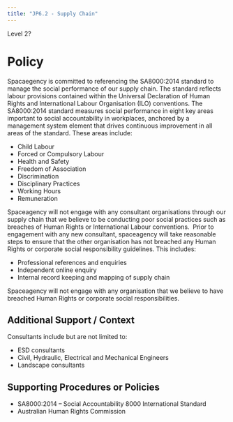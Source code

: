 ```yaml
---
title: "JP6.2 - Supply Chain"
---
```

Level 2?

# Policy

Spacaegency is committed to referencing the SA8000:2014 standard to manage the social performance of our supply chain. The standard reflects labour provisions contained within the Universal Declaration of Human Rights and International Labour Organisation (ILO) conventions. The SA8000:2014 standard measures social performance in eight key areas important to social accountability in workplaces, anchored by a management system element that drives continuous improvement in all areas of the standard. These areas include: 

- Child Labour 
- Forced or Compulsory Labour 
- Health and Safety 
- Freedom of Association 
- Discrimination 
- Disciplinary Practices 
- Working Hours 
- Remuneration 

Spaceagency will not engage with any consultant organisations through our supply chain that we believe to be conducting poor social practices such as breaches of Human Rights or International Labour conventions. 
Prior to engagement with any new consultant, spaceagency will take reasonable steps to ensure that the other organisation has not breached any Human Rights or corporate social responsibility guidelines. This includes: 

- Professional references and enquiries 
- Independent online enquiry 
- Internal record keeping and mapping of supply chain 

Spaceagency will not engage with any organisation that we believe to have breached Human Rights or corporate social responsibilities.


## Additional Support / Context

Consultants include but are not limited to: 
- ESD consultants 
- Civil, Hydraulic, Electrical and Mechanical Engineers
- Landscape consultants

## Supporting Procedures or Policies

- SA8000:2014 – Social Accountability 8000 International Standard
- Australian Human Rights Commission